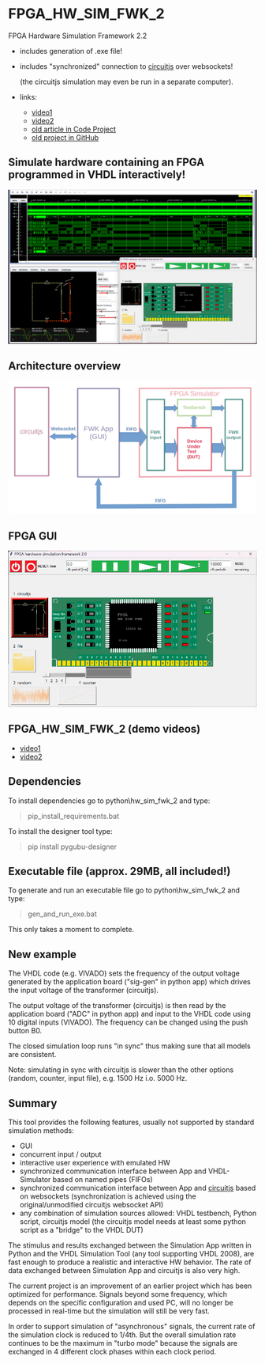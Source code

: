 # FPGA_HW_SIM_FWK_2  

FPGA Hardware Simulation Framework 2.2

  - includes generation of .exe file!
  - includes "synchronized" connection to [circuitjs](https://www.falstad.com/circuit/) over websockets!
  
    (the circuitjs simulation may even be run in a separate computer).
  - links:

    - [video1](https://youtu.be/OznmQC0OJ48)
    - [video2](https://youtu.be/F2Q6Gl9-56A)
    - [old article in Code Project](https://www.codeproject.com/Articles/5329919/FPGA-Hardware-Simulation-Framework-FPGA-HW-SIM-FWK "FPGA_HW_SIM_FWK Article in Code Project")
    - [old project in GitHub](https://github.com/ClarkFieseln/FPGA_HW_SIM_FWK)

## Simulate hardware containing an FPGA programmed in VHDL interactively!

![plot](./img/simulation.png)

## Architecture overview

![plot](./img/architecture_overview.png)

## FPGA GUI

![plot](./img/fpga_gui.png)

## FPGA_HW_SIM_FWK_2 (demo videos)

  - [video1](https://youtu.be/OznmQC0OJ48)
  - [video2](https://youtu.be/F2Q6Gl9-56A)

## Dependencies
To install dependencies go to python\hw_sim_fwk_2 and type:

  > pip_install_requirements.bat
  
To install the designer tool type:

  > pip install pygubu-designer
  
## Executable file (approx. 29MB, all included!)
To generate and run an executable file go to python\hw_sim_fwk_2 and type:

  > gen_and_run_exe.bat

This only takes a moment to complete.


## New example
The VHDL code (e.g. VIVADO) sets the frequency of the output voltage generated by the application board ("sig-gen" in python app) which drives the input voltage of the transformer (circuitjs). 

The output voltage of the transformer (circuitjs) is then read by the application board ("ADC" in python app) and input to the VHDL code using 10 digital inputs (VIVADO).
The frequency can be changed using the push button B0.

The closed simulation loop runs "in sync" thus making sure that all models are consistent.

Note: simulating in sync with circuitjs is slower than the other options (random, counter, input file), e.g. 1500 Hz i.o. 5000 Hz.


## Summary
This tool provides the following features, usually not supported by standard simulation methods:
  - GUI
  - concurrent input / output
  - interactive user experience with emulated HW
  - synchronized communication interface between App and VHDL-Simulator based on named pipes (FIFOs)
  - synchronized communication interface between App and [circuitjs](https://www.falstad.com/circuit/) based on websockets
    (synchronization is achieved using the original/unmodified circuitjs websocket API)
  - any combination of simulation sources allowed: VHDL testbench, Python script, circuitjs model
    (the circuitjs model needs at least some python script as a "bridge" to the VHDL DUT)
  
The stimulus and results exchanged between the Simulation App written in Python and the
VHDL Simulation Tool (any tool supporting VHDL 2008), are fast enough to produce a realistic and interactive HW behavior.
The rate of data exchanged between Simulation App and circuitjs is also very high.

The current project is an improvement of an earlier project which has been optimized for performance.
Signals beyond some frequency, which depends on the specific configuration and used PC, will no longer be processed in real-time but the simulation will still be very fast.

In order to support simulation of "asynchronous" signals, the current rate of the simulation clock is reduced to 1/4th. But the overall simulation rate continues to be the maximum in "turbo mode" because the signals are exchanged in 4 different clock phases within each clock period.
